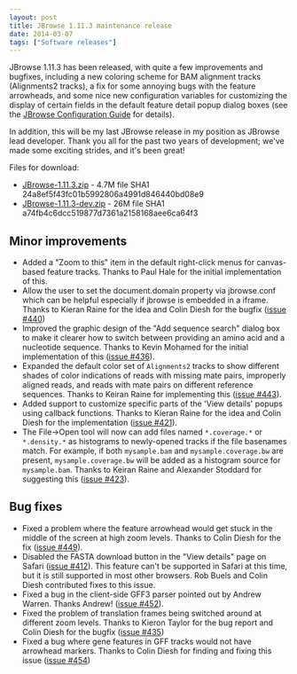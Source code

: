 ```yaml
---
layout: post
title: JBrowse 1.11.3 maintenance release
date: 2014-03-07
tags: ["Software releases"]
---
```


JBrowse 1.11.3 has been released, with quite a few improvements and bugfixes, including a new coloring scheme for BAM alignment tracks (Alignments2 tracks), a fix for some annoying bugs with the feature arrowheads, and some nice new configuration variables for customizing the display of certain fields in the default feature detail popup dialog boxes (see the [JBrowse Configuration Guide](https://gmod.org/wiki/JBrowse_Configuration_Guide#Customizing_parts_of_the_.27View_details.27_Pop-ups_with_callbacks) for details).

In addition, this will be my last JBrowse release in my position as JBrowse lead developer. Thank you all for the past two years of development; we've made some exciting strides, and it's been great!

Files for download:

-   [JBrowse-1.11.3.zip](https://jbrowse.org/releases/JBrowse-1.11.3.zip) - 4.7M
    file SHA1 24a8ef5f43fc01b5992806a4991d846440bd08e9
-   [JBrowse-1.11.3-dev.zip](https://jbrowse.org/releases/JBrowse-1.11.3-dev.zip) - 26M
    file SHA1 a74fb4c6dcc519877d7361a2158168aee6ca64f3

## Minor improvements

-   Added a "Zoom to this" item in the default right-click menus for
    canvas-based feature tracks. Thanks to Paul Hale for the initial
    implementation of this.
-   Allow the user to set the document.domain property via jbrowse.conf
    which can be helpful especially if jbrowse is embedded in a iframe.
    Thanks to Kieran Raine for the idea and Colin Diesh for the bugfix
    ([issue #440](https://github.com/gmod/jbrowse/issues/440))
-   Improved the graphic design of the "Add sequence search" dialog box
    to make it clearer how to switch between providing an amino acid
    and a nucleotide sequence. Thanks to Kevin Mohamed for the initial
    implementation of this ([issue #436](https://github.com/gmod/jbrowse/issues/436)).
-   Expanded the default color set of `Alignments2` tracks to show
    different shades of color indications of reads with missing mate
    pairs, improperly aligned reads, and reads with mate pairs on
    different reference sequences. Thanks to Keiran Raine for
    implementing this ([issue #443](https://github.com/gmod/jbrowse/issues/443)).
-   Added support to customize specific parts of the 'View details'
    popups using callback functions. Thanks to Kieran Raine for the
    idea and Colin Diesh for the implementation ([issue #421](https://github.com/gmod/jbrowse/issues/421)).
-   The File->Open tool will now can add files named `*.coverage.*` or
    `*.density.*` as histograms to newly-opened tracks if the file
    basenames match. For example, if both `mysample.bam` and
    `mysample.coverage.bw` are present, `mysample.coverage.bw` will be
    added as a histogram source for `mysample.bam`. Thanks to Keiran
    Raine and Alexander Stoddard for suggesting this ([issue #423](https://github.com/gmod/jbrowse/issues/423)).

## Bug fixes

-   Fixed a problem where the feature arrowhead would get stuck in the
    middle of the screen at high zoom levels. Thanks to Colin Diesh for
    the fix ([issue #449](https://github.com/gmod/jbrowse/issues/449)).
-   Disabled the FASTA download button in the "View details" page on
    Safari ([issue #412](https://github.com/gmod/jbrowse/issues/412)). This feature can't be supported in Safari at
    this time, but it is still supported in most other browsers. Rob
    Buels and Colin Diesh contributed fixes to this issue.
-   Fixed a bug in the client-side GFF3 parser pointed out by Andrew
    Warren. Thanks Andrew! ([issue #452](https://github.com/gmod/jbrowse/issues/452)).
-   Fixed the problem of translation frames being switched around at
    different zoom levels. Thanks to Kieron Taylor for the bug report
    and Colin Diesh for the bugfix ([issue #435](https://github.com/gmod/jbrowse/issues/435))
-   Fixed a bug where gene features in GFF tracks would not have
    arrowhead markers. Thanks to Colin Diesh for finding and fixing
    this issue ([issue #454](https://github.com/gmod/jbrowse/issues/454))

